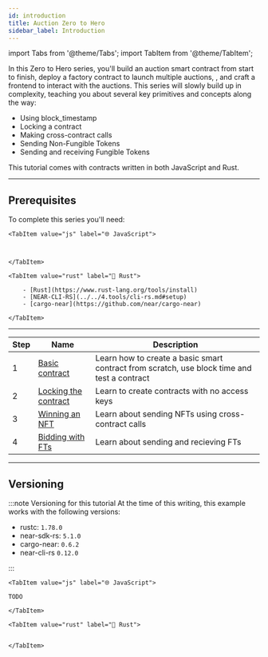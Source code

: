 ```yaml
---
id: introduction
title: Auction Zero to Hero 
sidebar_label: Introduction
---
```


import Tabs from '@theme/Tabs';
import TabItem from '@theme/TabItem';

In this Zero to Hero series, you'll build an auction smart contract from start to finish, deploy a factory contract to launch multiple auctions, , and craft a frontend to interact with the auctions. This series will slowly build up in complexity, teaching you about several key primitives and concepts along the way:
- Using block_timestamp
- Locking a contract 
- Making cross-contract calls
- Sending Non-Fungible Tokens
- Sending and receiving Fungible Tokens 

This tutorial comes with contracts written in both JavaScript and Rust. 

---

## Prerequisites

To complete this series you'll need:

<Tabs groupId="code-tabs">

    <TabItem value="js" label="🌐 JavaScript">



    </TabItem>

    <TabItem value="rust" label="🦀 Rust">

        - [Rust](https://www.rust-lang.org/tools/install)
        - [NEAR-CLI-RS](../../4.tools/cli-rs.md#setup)
        - [cargo-near](https://github.com/near/cargo-near)

    </TabItem>

</Tabs>



---


| Step | Name                              | Description |
|------|-----------------------------------|-------------|
| 1    | [Basic contract](./1-basic.md)           | Learn how to create a basic smart contract from scratch, use block time and test a contract |
| 2    | [Locking the contract](./2-locking.md)   | Learn to create contracts with no access keys |
| 3    | [Winning an NFT](./3-nft.md)             | Learn about sending NFTs using cross-contract calls |
| 4    | [Bidding with FTs](./4-ft.md)            | Learn about sending and recieving FTs |

---

## Versioning 

:::note Versioning for this tutorial
At the time of this writing, this example works with the following versions:

- rustc: `1.78.0`
- near-sdk-rs: `5.1.0`
- cargo-near: `0.6.2`
- near-cli-rs `0.12.0`

:::




<Tabs groupId="code-tabs">

    <TabItem value="js" label="🌐 JavaScript">

    TODO

    </TabItem>

    <TabItem value="rust" label="🦀 Rust">


    </TabItem>

</Tabs>